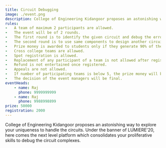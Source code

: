 ```yaml
---
title: Circuit Debugging
image: ./event.png
description: College of Engineering Kidangoor proposes an astonishing way to explore your uniqueness to handle the circuits. Under the banner of LUMIERE'20, here comes the next level platform which consolidates your proliferative skills to debug the circuit complexes.
rules: 
-   A team of maximum 2 participants are allowed.
-   The event will be of 2 rounds.
-   The first round is to identify the given circuit and debug the error and obtain the output.
-   The second round is to use same components to design another circuit and explain the logic.
-   Prize money is awarded to students only if they generate 90% of the desired output.
-   Cross college teams are allowed.
-   Spot registration is allowed.
-   Replacement of any participant of a team is not allowed after registration.
-   Refund is not entertained once registered.
-   Appeals are not allowed.
-   If number of participating teams is below 5, the prize money will be cut-off to 70%.
-   The decision of the event managers will be final.
eventHeads:
    - name: Raj
      phone: 9999999999
    - name: Raj
      phone: 9988998899
prize: 50000
registration: 2000
---
```


College of Engineering Kidangoor proposes an astonishing way to explore your uniqueness to handle the circuits. Under the banner of LUMIERE'20, here comes the next level platform which consolidates your proliferative skills to debug the circuit complexes.